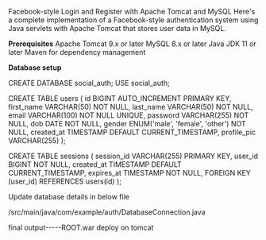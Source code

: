 Facebook-style Login and Register with Apache Tomcat and MySQL
Here's a complete implementation of a Facebook-style authentication system using Java servlets with Apache Tomcat that stores user data in MySQL.


**Prerequisites**
Apache Tomcat 9.x or later
MySQL 8.x or later
Java JDK 11 or later
Maven for dependency management

**Database setup**

CREATE DATABASE social_auth;
USE social_auth;

CREATE TABLE users (
    id BIGINT AUTO_INCREMENT PRIMARY KEY,
    first_name VARCHAR(50) NOT NULL,
    last_name VARCHAR(50) NOT NULL,
    email VARCHAR(100) NOT NULL UNIQUE,
    password VARCHAR(255) NOT NULL,
    dob DATE NOT NULL,
    gender ENUM('male', 'female', 'other') NOT NULL,
    created_at TIMESTAMP DEFAULT CURRENT_TIMESTAMP,
    profile_pic VARCHAR(255)
);

CREATE TABLE sessions (
    session_id VARCHAR(255) PRIMARY KEY,
    user_id BIGINT NOT NULL,
    created_at TIMESTAMP DEFAULT CURRENT_TIMESTAMP,
    expires_at TIMESTAMP NOT NULL,
    FOREIGN KEY (user_id) REFERENCES users(id)
);


Update database details in below file

/src/main/java/com/example/auth/DatabaseConnection.java

final output-----ROOT.war
deploy on tomcat

